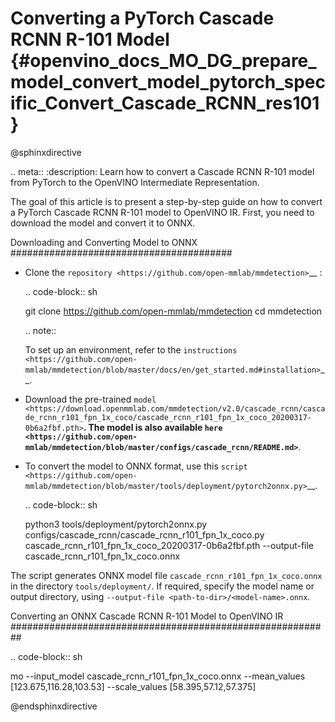 # Converting a PyTorch Cascade RCNN R-101 Model {#openvino_docs_MO_DG_prepare_model_convert_model_pytorch_specific_Convert_Cascade_RCNN_res101}

@sphinxdirective

.. meta::
   :description: Learn how to convert a Cascade RCNN R-101 
                 model from PyTorch to the OpenVINO Intermediate Representation.


The goal of this article is to present a step-by-step guide on how to convert a PyTorch Cascade RCNN R-101 model to OpenVINO IR. First, you need to download the model and convert it to ONNX.

Downloading and Converting Model to ONNX
########################################

* Clone the `repository <https://github.com/open-mmlab/mmdetection>`__ :

  .. code-block:: sh

     git clone https://github.com/open-mmlab/mmdetection
     cd mmdetection


  .. note::

     To set up an environment, refer to the `instructions <https://github.com/open-mmlab/mmdetection/blob/master/docs/en/get_started.md#installation>`__.

* Download the pre-trained `model <https://download.openmmlab.com/mmdetection/v2.0/cascade_rcnn/cascade_rcnn_r101_fpn_1x_coco/cascade_rcnn_r101_fpn_1x_coco_20200317-0b6a2fbf.pth>`__. The model is also available `here <https://github.com/open-mmlab/mmdetection/blob/master/configs/cascade_rcnn/README.md>`__.

* To convert the model to ONNX format, use this `script <https://github.com/open-mmlab/mmdetection/blob/master/tools/deployment/pytorch2onnx.py>`__.

  .. code-block:: sh

     python3 tools/deployment/pytorch2onnx.py configs/cascade_rcnn/cascade_rcnn_r101_fpn_1x_coco.py cascade_rcnn_r101_fpn_1x_coco_20200317-0b6a2fbf.pth --output-file    cascade_rcnn_r101_fpn_1x_coco.onnx


The script generates ONNX model file ``cascade_rcnn_r101_fpn_1x_coco.onnx`` in the directory ``tools/deployment/``. If required, specify the model name or output directory, using ``--output-file <path-to-dir>/<model-name>.onnx``.

Converting an ONNX Cascade RCNN R-101 Model to OpenVINO IR
##########################################################

.. code-block:: sh

   mo --input_model cascade_rcnn_r101_fpn_1x_coco.onnx --mean_values [123.675,116.28,103.53] --scale_values [58.395,57.12,57.375]


@endsphinxdirective
